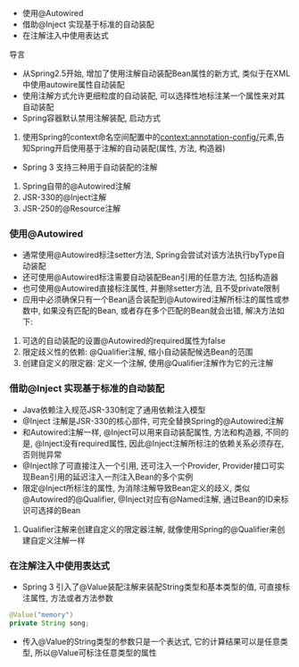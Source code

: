 
* 使用@Autowired
* 借助@Inject 实现基于标准的自动装配
* 在注解注入中使用表达式

导言
* 从Spring2.5开始, 增加了使用注解自动装配Bean属性的新方式, 类似于在XML中使用autowire属性自动装配
* 使用注解方式允许更细粒度的自动装配, 可以选择性地标注某一个属性来对其自动装配
* Spring容器默认禁用注解装配, 启动方式
1) 使用Spring的context命名空间配置中的<context:annotation-config/>元素,告知Spring开启使用基于注解的自动装配(属性, 方法, 构造器)
* Spring 3 支持三种用于自动装配的注解
1) Spring自带的@Autowired注解
2) JSR-330的@Inject注解
3) JSR-250的@Resource注解

### 使用@Autowired
* 通常使用@Autowired标注setter方法, Spring会尝试对该方法执行byType自动装配
* 还可使用@Autowired标注需要自动装配Bean引用的任意方法, 包括构造器
* 也可使用@Autowired直接标注属性, 并删除setter方法, 且不受private限制
* 应用中必须确保只有一个Bean适合装配到@Autowired注解所标注的属性或参数中, 如果没有匹配的Bean, 或者存在多个匹配的Bean就会出错, 解决方法如下:
1) 可选的自动装配的设置@Autowired的required属性为false
2) 限定歧义性的依赖: @Qualifier注解, 缩小自动装配候选Bean的范围
3) 创建自定义的限定器: 定义一个注解, 使用@Qualifier注解作为它的元注解

### 借助@Inject 实现基于标准的自动装配
* Java依赖注入规范JSR-330制定了通用依赖注入模型
* @Inject 注解是JSR-330的核心部件, 可完全替换Spring的@Autowired注解
* 和Autowired注解一样, @Inject可以用来自动装配属性, 方法和构造器, 不同的是, @Inject没有required属性, 因此@Inject注解所标注的依赖关系必须存在, 否则抛异常
* @Inject除了可直接注入一个引用, 还可注入一个Provider, Provider接口可实现Bean引用的延迟注入一剂注入Bean的多个实例
* 限定@Inject所标注的属性, 为消除注解导致Bean定义的歧义, 类似@Autowired的@Qualifier, @Inject对应有@Named注解, 通过Bean的ID来标识可选择的Bean
1) Qualifier注解来创建自定义的限定器注解, 就像使用Spring的@Qualifier来创建自定义注解一样

### 在注解注入中使用表达式
* Spring 3 引入了@Value装配注解来装配String类型和基本类型的值, 可直接标注属性, 方法或者方法参数
```java
@Value("memory")
private String song;
```
* 传入@Value的String类型的参数只是一个表达式, 它的计算结果可以是任意类型, 所以@Value可标注任意类型的属性

